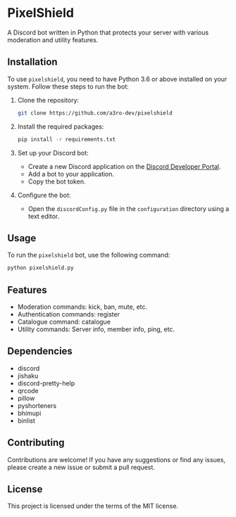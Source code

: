 # PixelShield

A Discord bot written in Python that protects your server with various moderation and utility features.

## Installation

To use `pixelshield`, you need to have Python 3.6 or above installed on your system. Follow these steps to run the bot:

1. Clone the repository:

   ```bash
   git clone https://github.com/a3ro-dev/pixelshield
   ```

2. Install the required packages:

   ```bash
   pip install -r requirements.txt
   ```

3. Set up your Discord bot:

   - Create a new Discord application on the [Discord Developer Portal](https://discord.com/developers/applications).
   - Add a bot to your application.
   - Copy the bot token.

4. Configure the bot:

   - Open the `discordConfig.py` file in the `configuration` directory using a text editor.

## Usage

To run the `pixelshield` bot, use the following command:

```bash
python pixelshield.py
```

## Features

- Moderation commands: kick, ban, mute, etc.
- Authentication commands: register
- Catalogue command: catalogue
- Utility commands: Server info, member info, ping, etc.

## Dependencies

- discord
- jishaku
- discord-pretty-help
- qrcode
- pillow
- pyshorteners
- bhimupi
- binlist

## Contributing

Contributions are welcome! If you have any suggestions or find any issues, please create a new issue or submit a pull request.

## License

This project is licensed under the terms of the MIT license.